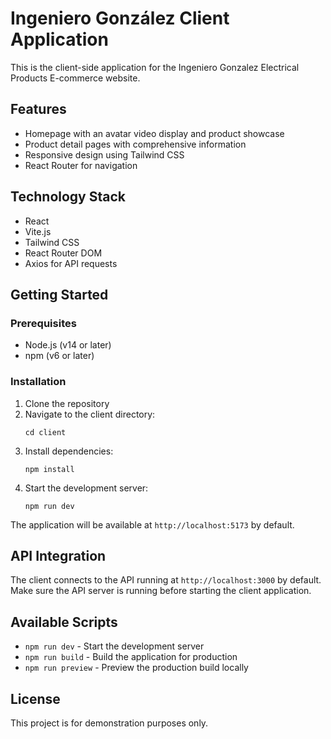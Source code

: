 # Ingeniero González Client Application

This is the client-side application for the Ingeniero Gonzalez Electrical Products E-commerce website.

## Features

- Homepage with an avatar video display and product showcase
- Product detail pages with comprehensive information
- Responsive design using Tailwind CSS
- React Router for navigation

## Technology Stack

- React
- Vite.js
- Tailwind CSS
- React Router DOM
- Axios for API requests

## Getting Started

### Prerequisites

- Node.js (v14 or later)
- npm (v6 or later)

### Installation

1. Clone the repository
2. Navigate to the client directory:
   ```
   cd client
   ```
3. Install dependencies:
   ```
   npm install
   ```
4. Start the development server:
   ```
   npm run dev
   ```

The application will be available at `http://localhost:5173` by default.

## API Integration

The client connects to the API running at `http://localhost:3000` by default. 
Make sure the API server is running before starting the client application.

## Available Scripts

- `npm run dev` - Start the development server
- `npm run build` - Build the application for production
- `npm run preview` - Preview the production build locally

## License

This project is for demonstration purposes only.
